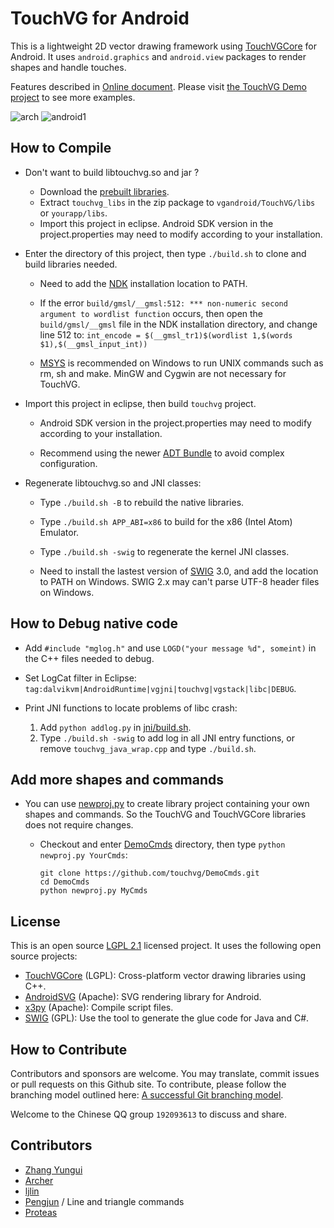 # TouchVG for Android

This is a lightweight 2D vector drawing framework using [TouchVGCore](https://github.com/touchvg/vgcore) for Android.
It uses `android.graphics` and `android.view` packages to render shapes and handle touches.

Features described in [Online document](http://touchvg.github.io). Please visit [the TouchVG Demo project](https://github.com/touchvg/vgandroid-demo) to see more examples.

![arch](http://touchvg.github.io/images/arch.svg) 
![android1](http://touchvg.github.io/images/android1.png)

## How to Compile

- Don't want to build libtouchvg.so and jar ?
  - Download the [prebuilt libraries](https://github.com/touchvg/vgandroid/archive/prebuilt.zip).
  - Extract `touchvg_libs` in the zip package to `vgandroid/TouchVG/libs` or `yourapp/libs`.
  - Import this project in eclipse. Android SDK version in the project.properties may need to modify according to your installation.

- Enter the directory of this project, then type `./build.sh` to clone and build libraries needed.
  
  - Need to add the [NDK](http://developer.android.com/tools/sdk/ndk/index.html) installation location to PATH.
  
  - If the error `build/gmsl/__gmsl:512: *** non-numeric second argument to wordlist function` occurs, then open the `build/gmsl/__gmsl` file in the NDK installation directory, and change line 512 to:
     `int_encode = $(__gmsl_tr1)$(wordlist 1,$(words $1),$(__gmsl_input_int))`

   - [MSYS](http://www.mingw.org/wiki/msys) is recommended on Windows to run UNIX commands such as rm, sh and make. MinGW and Cygwin are not necessary for TouchVG.

- Import this project in eclipse, then build  `touchvg` project.

  - Android SDK version in the project.properties may need to modify according to your installation.
  
  - Recommend using the newer [ADT Bundle](http://developer.android.com/sdk/index.html) to avoid complex configuration.

-  Regenerate libtouchvg.so and JNI classes:

   - Type `./build.sh -B` to rebuild the native libraries.
   
   - Type `./build.sh APP_ABI=x86` to build for the x86 (Intel Atom) Emulator.
   
   - Type `./build.sh -swig` to regenerate the kernel JNI classes.
   
   - Need to install the lastest version of [SWIG](http://sourceforge.net/projects/swig/files/) 3.0, and add the location to PATH on Windows. SWIG 2.x may can't parse UTF-8 header files on Windows.

## How to Debug native code

  - Add `#include "mglog.h"` and use `LOGD("your message %d", someint)` in the C++ files needed to debug.
  
  - Set LogCat filter in Eclipse: `tag:dalvikvm|AndroidRuntime|vgjni|touchvg|vgstack|libc|DEBUG`.
  
  - Print JNI functions to locate problems of libc crash:
    1. Add `python addlog.py` in [jni/build.sh](TouchVG/jni/build.sh).
    2. Type `./build.sh -swig` to add log in all JNI entry functions, or remove `touchvg_java_wrap.cpp` and type `./build.sh`.
 
## Add more shapes and commands

- You can use [newproj.py](https://github.com/touchvg/DemoCmds/blob/master/newproj.py) to create library project containing your own shapes and commands. So the TouchVG and TouchVGCore libraries does not require changes.

  - Checkout and enter [DemoCmds](https://github.com/touchvg/DemoCmds) directory, then type `python newproj.py YourCmds`:

     ```shell
     git clone https://github.com/touchvg/DemoCmds.git
     cd DemoCmds
     python newproj.py MyCmds
     ```

## License

This is an open source [LGPL 2.1](LICENSE.md) licensed project. It uses the following open source projects:

- [TouchVGCore](https://github.com/touchvg/vgcore) (LGPL): Cross-platform vector drawing libraries using C++.
- [AndroidSVG](https://code.google.com/p/androidsvg) (Apache): SVG rendering library for Android.
- [x3py](https://github.com/rhcad/x3py) (Apache): Compile script files.
- [SWIG](https://github.com/swig/swig) (GPL): Use the tool to generate the glue code for Java and C#.

## How to Contribute

Contributors and sponsors are welcome. You may translate, commit issues or pull requests on this Github site.
To contribute, please follow the branching model outlined here: [A successful Git branching model](http://nvie.com/posts/a-successful-git-branching-model/).

Welcome to the Chinese QQ group `192093613` to discuss and share.

## Contributors

- [Zhang Yungui](https://github.com/rhcad)
- [Archer](https://github.com/a7ch3r)
- [ljlin](https://github.com/ljlin)
- [Pengjun](https://github.com/pengjun) / Line and triangle commands
- [Proteas](https://github.com/proteas)

